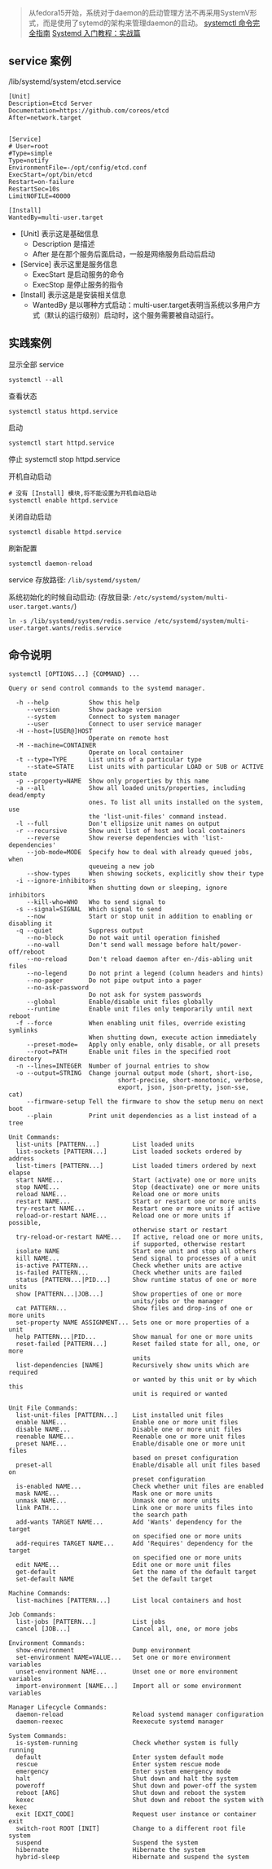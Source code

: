 > 从fedora15开始，系统对于daemon的启动管理方法不再采用SystemV形式，而是使用了sytemd的架构来管理daemon的启动。
> [systemctl 命令完全指南](https://linux.cn/article-5926-1.html)
> [Systemd 入门教程：实战篇](http://www.ruanyifeng.com/blog/2016/03/systemd-tutorial-part-two.html)

service 案例
---

/lib/systemd/system/etcd.service

    [Unit]
    Description=Etcd Server
    Documentation=https://github.com/coreos/etcd
    After=network.target
    
    
    [Service]
    # User=root
    #Type=simple
    Type=notify
    EnvironmentFile=-/opt/config/etcd.conf
    ExecStart=/opt/bin/etcd
    Restart=on-failure
    RestartSec=10s
    LimitNOFILE=40000
    
    [Install]
    WantedBy=multi-user.target

- [Unit] 表示这是基础信息 
    - Description 是描述
    - After 是在那个服务后面启动，一般是网络服务启动后启动
- [Service] 表示这里是服务信息 
    - ExecStart 是启动服务的命令
    - ExecStop 是停止服务的指令
- [Install] 表示这是是安装相关信息 
    - WantedBy 是以哪种方式启动：multi-user.target表明当系统以多用户方式（默认的运行级别）启动时，这个服务需要被自动运行。




实践案例
----

显示全部 service

    systemctl --all    
查看状态

    systemctl status httpd.service
启动    
    
    systemctl start httpd.service
停止
    systemctl stop httpd.service

开机自动启动

    # 没有 [Install] 模块,将不能设置为开机自动启动
    systemctl enable httpd.service
关闭自动启动

    systemctl disable httpd.service


刷新配置

    systemctl daemon-reload

service 存放路径: `/lib/systemd/system/`

系统初始化的时候自动启动: (存放目录: `/etc/systemd/system/multi-user.target.wants/`) 
        
    ln -s /lib/systemd/system/redis.service /etc/systemd/system/multi-user.target.wants/redis.service


命令说明
----

    systemctl [OPTIONS...] {COMMAND} ...
    
    Query or send control commands to the systemd manager.
    
      -h --help           Show this help
         --version        Show package version
         --system         Connect to system manager
         --user           Connect to user service manager
      -H --host=[USER@]HOST
                          Operate on remote host
      -M --machine=CONTAINER
                          Operate on local container
      -t --type=TYPE      List units of a particular type
         --state=STATE    List units with particular LOAD or SUB or ACTIVE state
      -p --property=NAME  Show only properties by this name
      -a --all            Show all loaded units/properties, including dead/empty
                          ones. To list all units installed on the system, use
                          the 'list-unit-files' command instead.
      -l --full           Don't ellipsize unit names on output
      -r --recursive      Show unit list of host and local containers
         --reverse        Show reverse dependencies with 'list-dependencies'
         --job-mode=MODE  Specify how to deal with already queued jobs, when
                          queueing a new job
         --show-types     When showing sockets, explicitly show their type
      -i --ignore-inhibitors
                          When shutting down or sleeping, ignore inhibitors
         --kill-who=WHO   Who to send signal to
      -s --signal=SIGNAL  Which signal to send
         --now            Start or stop unit in addition to enabling or disabling it
      -q --quiet          Suppress output
         --no-block       Do not wait until operation finished
         --no-wall        Don't send wall message before halt/power-off/reboot
         --no-reload      Don't reload daemon after en-/dis-abling unit files
         --no-legend      Do not print a legend (column headers and hints)
         --no-pager       Do not pipe output into a pager
         --no-ask-password
                          Do not ask for system passwords
         --global         Enable/disable unit files globally
         --runtime        Enable unit files only temporarily until next reboot
      -f --force          When enabling unit files, override existing symlinks
                          When shutting down, execute action immediately
         --preset-mode=   Apply only enable, only disable, or all presets
         --root=PATH      Enable unit files in the specified root directory
      -n --lines=INTEGER  Number of journal entries to show
      -o --output=STRING  Change journal output mode (short, short-iso,
                                  short-precise, short-monotonic, verbose,
                                  export, json, json-pretty, json-sse, cat)
         --firmware-setup Tell the firmware to show the setup menu on next boot
         --plain          Print unit dependencies as a list instead of a tree
    
    Unit Commands:
      list-units [PATTERN...]         List loaded units
      list-sockets [PATTERN...]       List loaded sockets ordered by address
      list-timers [PATTERN...]        List loaded timers ordered by next elapse
      start NAME...                   Start (activate) one or more units
      stop NAME...                    Stop (deactivate) one or more units
      reload NAME...                  Reload one or more units
      restart NAME...                 Start or restart one or more units
      try-restart NAME...             Restart one or more units if active
      reload-or-restart NAME...       Reload one or more units if possible,
                                      otherwise start or restart
      try-reload-or-restart NAME...   If active, reload one or more units,
                                      if supported, otherwise restart
      isolate NAME                    Start one unit and stop all others
      kill NAME...                    Send signal to processes of a unit
      is-active PATTERN...            Check whether units are active
      is-failed PATTERN...            Check whether units are failed
      status [PATTERN...|PID...]      Show runtime status of one or more units
      show [PATTERN...|JOB...]        Show properties of one or more
                                      units/jobs or the manager
      cat PATTERN...                  Show files and drop-ins of one or more units
      set-property NAME ASSIGNMENT... Sets one or more properties of a unit
      help PATTERN...|PID...          Show manual for one or more units
      reset-failed [PATTERN...]       Reset failed state for all, one, or more
                                      units
      list-dependencies [NAME]        Recursively show units which are required
                                      or wanted by this unit or by which this
                                      unit is required or wanted
    
    Unit File Commands:
      list-unit-files [PATTERN...]    List installed unit files
      enable NAME...                  Enable one or more unit files
      disable NAME...                 Disable one or more unit files
      reenable NAME...                Reenable one or more unit files
      preset NAME...                  Enable/disable one or more unit files
                                      based on preset configuration
      preset-all                      Enable/disable all unit files based on
                                      preset configuration
      is-enabled NAME...              Check whether unit files are enabled
      mask NAME...                    Mask one or more units
      unmask NAME...                  Unmask one or more units
      link PATH...                    Link one or more units files into
                                      the search path
      add-wants TARGET NAME...        Add 'Wants' dependency for the target
                                      on specified one or more units
      add-requires TARGET NAME...     Add 'Requires' dependency for the target
                                      on specified one or more units
      edit NAME...                    Edit one or more unit files
      get-default                     Get the name of the default target
      set-default NAME                Set the default target
    
    Machine Commands:
      list-machines [PATTERN...]      List local containers and host
    
    Job Commands:
      list-jobs [PATTERN...]          List jobs
      cancel [JOB...]                 Cancel all, one, or more jobs
    
    Environment Commands:
      show-environment                Dump environment
      set-environment NAME=VALUE...   Set one or more environment variables
      unset-environment NAME...       Unset one or more environment variables
      import-environment [NAME...]    Import all or some environment variables
    
    Manager Lifecycle Commands:
      daemon-reload                   Reload systemd manager configuration
      daemon-reexec                   Reexecute systemd manager
    
    System Commands:
      is-system-running               Check whether system is fully running
      default                         Enter system default mode
      rescue                          Enter system rescue mode
      emergency                       Enter system emergency mode
      halt                            Shut down and halt the system
      poweroff                        Shut down and power-off the system
      reboot [ARG]                    Shut down and reboot the system
      kexec                           Shut down and reboot the system with kexec
      exit [EXIT_CODE]                Request user instance or container exit
      switch-root ROOT [INIT]         Change to a different root file system
      suspend                         Suspend the system
      hibernate                       Hibernate the system
      hybrid-sleep                    Hibernate and suspend the system